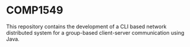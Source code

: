 # COMP1549 

This repository contains the development of a CLI based network distributed system for a group-based client-server communication using Java.



